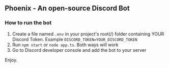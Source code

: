## Phoenix - An open-source Discord Bot

### How to run the bot
1. Create a file named `.env` in your project's root(/) folder containing YOUR Discord Token. Example `DISCORD_TOKEN=YOUR_DISCORD_TOKEN`
2. Run `npm start` or `node app.ts`. Both ways will work
3. Go to Discord developer console and add the bot to your server

Enjoy.